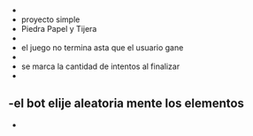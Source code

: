 - 
- proyecto simple 
- Piedra Papel y Tijera
-
- el juego no termina asta que el usuario gane
- 
- se marca la cantidad de intentos al finalizar
- 
-el bot elije aleatoria mente los elementos
-
-
